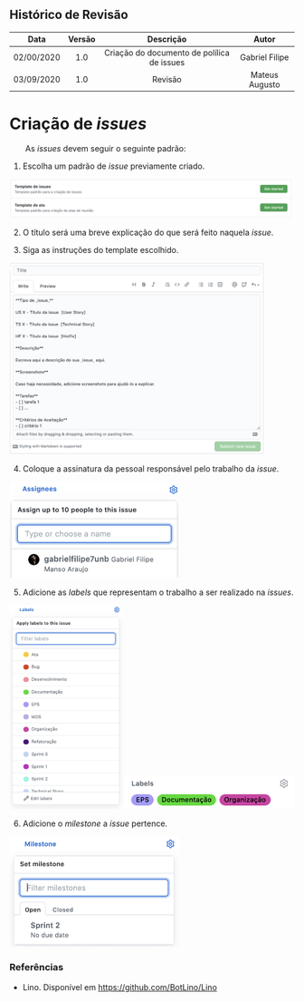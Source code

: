 ## Histórico de Revisão

| Data       | Versão | Descrição            | Autor             |
|:----------:|:------:|:--------------------:|:-----------------:|
| 02/00/2020 | 1.0 | Criação do documento de polílica de issues  | Gabriel Filipe |
| 03/09/2020 |   1.0   | Revisão | Mateus Augusto |

# Criação de _issues_

&emsp;&emsp;As _issues_ devem seguir o seguinte padrão:

 1.  Escolha um padrão de _issue_ previamente criado.

<img src="./img/issue_templates.png" alt="IssueTemplate" width="500"/>

 2.  O título será uma breve explicação do que será feito naquela _issue_.  

 3. Siga as instruções do template escolhido.  
 
 <img src="./img/issue_info.png" alt="IssueInfo" width="450"/>

 4.  Coloque a assinatura da pessoal responsável pelo trabalho da _issue_.  
 
 <img src="./img/issue_assign.png" alt="IssueAssign" width="300"/>

 5. Adicione as _labels_ que representam o trabalho a ser realizado na _issues_.

<img src="./img/issue_labels_1.png" alt="IssueLabel_1" width="200"/>

<img src="./img/issue_labels_2.png" alt="IssueLabel_2" width="300"/>

 6. Adicione o _milestone_ a _issue_ pertence.

<img src="./img/issue_milestone.png" alt="IssueMilestone" width="300"/>


### Referências

* Lino. Disponível em <https://github.com/BotLino/Lino>